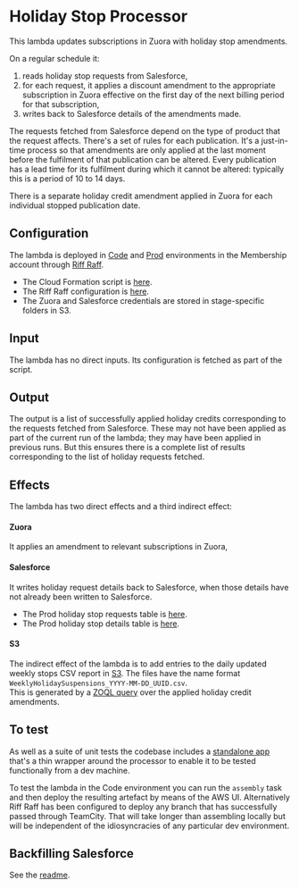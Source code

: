 # Holiday Stop Processor

This lambda updates subscriptions in Zuora with holiday stop amendments.  

On a regular schedule it:
1. reads holiday stop requests from Salesforce,
1. for each request, it applies a discount amendment to the appropriate subscription in Zuora effective on the first day of the next billing period for that subscription,
1. writes back to Salesforce details of the amendments made.

The requests fetched from Salesforce depend on the type of product that the request affects.  There's a set of rules for each publication.  It's a just-in-time process so that amendments are only applied at the last moment before the fulfilment of that publication can be altered.  Every publication has a lead time for its fulfilment during which it cannot be altered: typically this is a period of 10 to 14 days.

There is a separate holiday credit amendment applied in Zuora for each individual stopped publication date.

## Configuration
The lambda is deployed in [Code](https://eu-west-1.console.aws.amazon.com/lambda/home?region=eu-west-1#/functions/holiday-stop-processor-CODE) and [Prod](https://eu-west-1.console.aws.amazon.com/lambda/home?region=eu-west-1#/functions/holiday-stop-processor-PROD) environments in the Membership account through [Riff Raff](https://riffraff.gutools.co.uk/deployment/history?projectName=MemSub%3A%3AMembership%20Admin%3A%3Aholiday-stop-processor).
* The Cloud Formation script is [here](cfn.yaml).
* The Riff Raff configuration is [here](riff-raff.yaml).
* The Zuora and Salesforce credentials are stored in stage-specific folders in S3.

## Input
The lambda has no direct inputs.  Its configuration is fetched as part of the script.
 
## Output
The output is a list of successfully applied holiday credits corresponding to the requests fetched from Salesforce.  These may not have been applied as part of the current run of the lambda; they may have been applied in previous runs.  But this ensures there is a complete list of results corresponding to the list of holiday requests fetched.
 
## Effects

The lambda has two direct effects and a third indirect effect:  

#### Zuora
It applies an amendment to relevant subscriptions in Zuora, 

#### Salesforce
It writes holiday request details back to Salesforce, when those details have not already been written to Salesforce.  
* The Prod holiday stop requests table is [here](https://eu7.salesforce.com/a2k).
* The Prod holiday stop details table is [here](https://eu7.salesforce.com/a2j). 

#### S3
The indirect effect of the lambda is to add entries to the daily updated weekly stops CSV report in [S3](https://s3.console.aws.amazon.com/s3/buckets/fulfilment-export-prod/zuoraExport).
The files have the name format `WeeklyHolidaySuspensions_YYYY-MM-DD_UUID.csv`.  
This is generated by a [ZOQL query](https://github.com/guardian/fulfilment-lambdas/blob/master/src/weekly/query.js#L114-L129) over the applied holiday credit amendments.

## To test
As well as a suite of unit tests the codebase includes a [standalone app](src/main/scala/com/gu/holidaystopprocessor/StandaloneApp.scala) 
that's a thin wrapper around the processor to enable it to be tested functionally from a dev machine.

To test the lambda in the Code environment you can run the `assembly` task and then deploy the resulting artefact by means of the AWS UI.  Alternatively Riff Raff has been configured to deploy any branch that has successfully passed through TeamCity.  That will take longer than assembling locally but will be independent of the idiosyncracies of any particular dev environment.

## Backfilling Salesforce
See the [readme](src/main/scala/com/gu/README.md).
